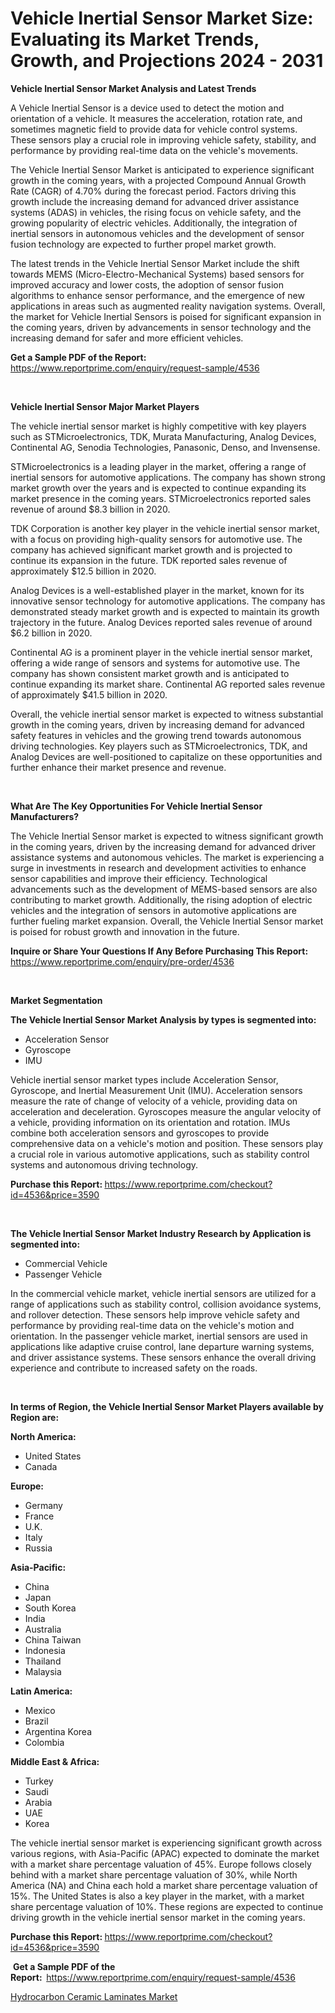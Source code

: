 <p><h1>Vehicle Inertial Sensor Market Size: Evaluating its Market Trends, Growth, and Projections 2024 - 2031</h1></p><p><strong>Vehicle Inertial Sensor Market Analysis and Latest Trends</strong></p>
<p><p>A Vehicle Inertial Sensor is a device used to detect the motion and orientation of a vehicle. It measures the acceleration, rotation rate, and sometimes magnetic field to provide data for vehicle control systems. These sensors play a crucial role in improving vehicle safety, stability, and performance by providing real-time data on the vehicle's movements.</p><p>The Vehicle Inertial Sensor Market is anticipated to experience significant growth in the coming years, with a projected Compound Annual Growth Rate (CAGR) of 4.70% during the forecast period. Factors driving this growth include the increasing demand for advanced driver assistance systems (ADAS) in vehicles, the rising focus on vehicle safety, and the growing popularity of electric vehicles. Additionally, the integration of inertial sensors in autonomous vehicles and the development of sensor fusion technology are expected to further propel market growth.</p><p>The latest trends in the Vehicle Inertial Sensor Market include the shift towards MEMS (Micro-Electro-Mechanical Systems) based sensors for improved accuracy and lower costs, the adoption of sensor fusion algorithms to enhance sensor performance, and the emergence of new applications in areas such as augmented reality navigation systems. Overall, the market for Vehicle Inertial Sensors is poised for significant expansion in the coming years, driven by advancements in sensor technology and the increasing demand for safer and more efficient vehicles.</p></p>
<p><strong>Get a Sample PDF of the Report:&nbsp;</strong> <a href="https://www.reportprime.com/enquiry/request-sample/4536">https://www.reportprime.com/enquiry/request-sample/4536</a></p>
<p>&nbsp;</p>
<p><strong>Vehicle Inertial Sensor Major Market Players</strong></p>
<p><p>The vehicle inertial sensor market is highly competitive with key players such as STMicroelectronics, TDK, Murata Manufacturing, Analog Devices, Continental AG, Senodia Technologies, Panasonic, Denso, and Invensense. </p><p>STMicroelectronics is a leading player in the market, offering a range of inertial sensors for automotive applications. The company has shown strong market growth over the years and is expected to continue expanding its market presence in the coming years. STMicroelectronics reported sales revenue of around $8.3 billion in 2020.</p><p>TDK Corporation is another key player in the vehicle inertial sensor market, with a focus on providing high-quality sensors for automotive use. The company has achieved significant market growth and is projected to continue its expansion in the future. TDK reported sales revenue of approximately $12.5 billion in 2020.</p><p>Analog Devices is a well-established player in the market, known for its innovative sensor technology for automotive applications. The company has demonstrated steady market growth and is expected to maintain its growth trajectory in the future. Analog Devices reported sales revenue of around $6.2 billion in 2020.</p><p>Continental AG is a prominent player in the vehicle inertial sensor market, offering a wide range of sensors and systems for automotive use. The company has shown consistent market growth and is anticipated to continue expanding its market share. Continental AG reported sales revenue of approximately $41.5 billion in 2020.</p><p>Overall, the vehicle inertial sensor market is expected to witness substantial growth in the coming years, driven by increasing demand for advanced safety features in vehicles and the growing trend towards autonomous driving technologies. Key players such as STMicroelectronics, TDK, and Analog Devices are well-positioned to capitalize on these opportunities and further enhance their market presence and revenue.</p></p>
<p>&nbsp;</p>
<p><strong>What Are The Key Opportunities For Vehicle Inertial Sensor Manufacturers?</strong></p>
<p><p>The Vehicle Inertial Sensor market is expected to witness significant growth in the coming years, driven by the increasing demand for advanced driver assistance systems and autonomous vehicles. The market is experiencing a surge in investments in research and development activities to enhance sensor capabilities and improve their efficiency. Technological advancements such as the development of MEMS-based sensors are also contributing to market growth. Additionally, the rising adoption of electric vehicles and the integration of sensors in automotive applications are further fueling market expansion. Overall, the Vehicle Inertial Sensor market is poised for robust growth and innovation in the future.</p></p>
<p><strong>Inquire or Share Your Questions If Any Before Purchasing This Report:</strong> <a href="https://www.reportprime.com/enquiry/pre-order/4536">https://www.reportprime.com/enquiry/pre-order/4536</a></p>
<p>&nbsp;</p>
<p><strong>Market Segmentation</strong></p>
<p><strong>The Vehicle Inertial Sensor Market Analysis by types is segmented into:</strong></p>
<p><ul><li>Acceleration Sensor</li><li>Gyroscope</li><li>IMU</li></ul></p>
<p><p>Vehicle inertial sensor market types include Acceleration Sensor, Gyroscope, and Inertial Measurement Unit (IMU). Acceleration sensors measure the rate of change of velocity of a vehicle, providing data on acceleration and deceleration. Gyroscopes measure the angular velocity of a vehicle, providing information on its orientation and rotation. IMUs combine both acceleration sensors and gyroscopes to provide comprehensive data on a vehicle's motion and position. These sensors play a crucial role in various automotive applications, such as stability control systems and autonomous driving technology.</p></p>
<p><strong>Purchase this Report:&nbsp;</strong><a href="https://www.reportprime.com/checkout?id=4536&price=3590">https://www.reportprime.com/checkout?id=4536&price=3590</a></p>
<p>&nbsp;</p>
<p><strong>The Vehicle Inertial Sensor Market Industry Research by Application is segmented into:</strong></p>
<p><ul><li>Commercial Vehicle</li><li>Passenger Vehicle</li></ul></p>
<p><p>In the commercial vehicle market, vehicle inertial sensors are utilized for a range of applications such as stability control, collision avoidance systems, and rollover detection. These sensors help improve vehicle safety and performance by providing real-time data on the vehicle's motion and orientation. In the passenger vehicle market, inertial sensors are used in applications like adaptive cruise control, lane departure warning systems, and driver assistance systems. These sensors enhance the overall driving experience and contribute to increased safety on the roads.</p></p>
<p>&nbsp;</p>
<p><strong>In terms of Region, the Vehicle Inertial Sensor Market Players available by Region are:</strong></p>
<p>
    <p> <strong> North America: </strong>
        <ul>
            <li>United States</li>
            <li>Canada</li>
        </ul>
        </p> 
    <p> <strong> Europe: </strong>
        <ul>
            <li>Germany</li>
            <li>France</li>
            <li>U.K.</li>
            <li>Italy</li>
            <li>Russia</li>
        </ul>
        </p> 
    <p> <strong> Asia-Pacific: </strong>
        <ul>
            <li>China</li>
            <li>Japan</li>
            <li>South Korea</li>
            <li>India</li>
            <li>Australia</li>
            <li>China Taiwan</li>
            <li>Indonesia</li>
            <li>Thailand</li>
            <li>Malaysia</li>
        </ul>
        </p> 
    <p> <strong> Latin America: </strong>
        <ul>
            <li>Mexico</li>
            <li>Brazil</li>
            <li>Argentina Korea</li>
            <li>Colombia</li>
        </ul>
        </p> 
    <p> <strong> Middle East & Africa: </strong>
        <ul>
            <li>Turkey</li>
            <li>Saudi</li>
            <li>Arabia</li>
            <li>UAE</li>
            <li>Korea</li>
        </ul>
    </p>
    </p>
<p><p>The vehicle inertial sensor market is experiencing significant growth across various regions, with Asia-Pacific (APAC) expected to dominate the market with a market share percentage valuation of 45%. Europe follows closely behind with a market share percentage valuation of 30%, while North America (NA) and China each hold a market share percentage valuation of 15%. The United States is also a key player in the market, with a market share percentage valuation of 10%. These regions are expected to continue driving growth in the vehicle inertial sensor market in the coming years.</p></p>
<p><strong>Purchase this Report: </strong><a href="https://www.reportprime.com/checkout?id=4536&price=3590">https://www.reportprime.com/checkout?id=4536&price=3590</a></p>
<p>&nbsp;<strong>Get a Sample PDF of the Report:&nbsp;&nbsp;</strong><a href="https://www.reportprime.com/enquiry/request-sample/4536">https://www.reportprime.com/enquiry/request-sample/4536</a></p>
<p><strong></strong></p>
<p><p><a href="https://woozy-pyroraptor-a1f.notion.site/Hydrocarbon-Ceramic-Laminates-Market-Size-Market-Share-and-Global-Market-Analysis-Report-2024-20-2c23ac09b21245eda7cb6f37a1d4a390">Hydrocarbon Ceramic Laminates Market</a></p></p>